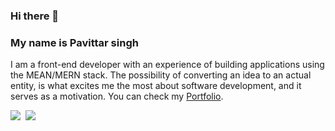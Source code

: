 ### Hi there 👋 
### My name is Pavittar singh

I am a front-end developer with an experience of building applications using the MEAN/MERN stack. The possibility of converting an idea to an actual entity, is what excites me the most about software development, and it serves as a motivation. You can check my <a href="mailto:singh.pavittar95@gmail.com">Portfolio</a>.

<span align="center">
<a href="mailto:singh.pavittar95@gmail.com"><img src="https://img.techpowerup.org/200715/gmail-1.png" /></a>&nbsp;
<a href="https://twitter.com/pavi_1995"><img src="https://img.techpowerup.org/200715/twitter-fill.png" /></>
</span>
<!--
**pavittar95/pavittar95** is a ✨ _special_ ✨ repository because its `README.md` (this file) appears on your GitHub profile.

Here are some ideas to get you started:

- 🔭 I’m currently working on ...
- 🌱 I’m currently learning ...
- 👯 I’m looking to collaborate on ...
- 🤔 I’m looking for help with ...
- 💬 Ask me about ...
- 📫 How to reach me: ...
- 😄 Pronouns: ...
- ⚡ Fun fact: ...
-->
